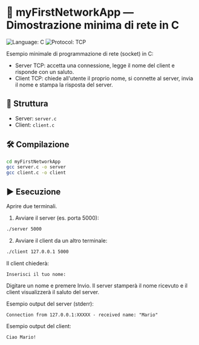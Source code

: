 # 🔗 myFirstNetworkApp — Dimostrazione minima di rete in C

![Language: C](https://img.shields.io/badge/Language-C-00599C?logo=c&logoColor=white)
![Protocol: TCP](https://img.shields.io/badge/protocol-TCP%20%2F%20Sockets-2ea44f)

Esempio minimale di programmazione di rete (socket) in C:
- Server TCP: accetta una connessione, legge il nome del client e risponde con un saluto.
- Client TCP: chiede all'utente il proprio nome, si connette al server, invia il nome e stampa la risposta del server.

## 📁 Struttura
- Server: `server.c`
- Client: `client.c`

## 🛠️ Compilazione
```sh
cd myFirstNetworkApp
gcc server.c -o server
gcc client.c -o client
```

## ▶️ Esecuzione
Aprire due terminali.

1) Avviare il server (es. porta 5000):
```sh
./server 5000
```

2) Avviare il client da un altro terminale:
```sh
./client 127.0.0.1 5000
```
Il client chiederà:
```
Inserisci il tuo nome:
```
Digitare un nome e premere Invio. Il server stamperà il nome ricevuto e il client visualizzerà il saluto del server.

Esempio output del server (stderr):
```
Connection from 127.0.0.1:XXXXX - received name: "Mario"
```

Esempio output del client:
```
Ciao Mario!
```
